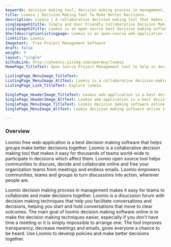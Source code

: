 ```yaml
---
keywords: decision making tool, decision making process in management, best decision making software, decision making techniques, decision making software online
title: Loomio | Decision Making Tool To Make Better Decisions.
description: Loomio | A collaborative decision making tool that makes it easy for thousands of teams world-wide to participate in decisions which affect them.
singlepageh1title: Simple and User Friendly Collaborative Decision Making Tool
singlepageh2title: Loomio is an open source best decision making software that helps groups to participate and make better decisions together which affect them.
Shortdescriptionlistingpage: Loomio is an open-source web application that helps groups make better decisions together.
linktitle: Loomio
Imagetext:  Free Project Management Software 
draft: false
weight: 9
layout: "single"
GithubLink: http://phoenix.yizimg.com/apermuy/loomio
HomePage_TitleText: Open Source Project Management tool to help in decision making process in management

ListingPage_MenuImage_TitleText: 
ListingPage_MenuImage_AltText: Loomio is a collaborative decision-making tool
ListingPage_Link_TitleText: Explore loomio

SinglePage_HeaderImage_TitleText: Loomio web-application is a best decision making software that helps groups make better decisions together.
SinglePage_HeaderImage_AltText: Loomio web-application is a best decision making software that helps groups make better decisions together.
SinglePage_MenuImage_TitleText: Loomio decision making software online is used by thousands of teams world-wide to increase transparency, decrease meetings and emails
SinglePage_MenuImage_AltText: Loomio decision making software online is used by thousands of teams world-wide to increase transparency, decrease meetings and emails

---
```

### **Overview**

Loomio free web-application is a best decision making software that helps groups make better decisions together. Loomio is a collaborative decision making tool that makes it easy for thousands of teams world-wide to participate in decisions which affect them. Loomio open source tool helps communities to discuss, decide and collaborate online and free your organization teams from meetings and endless emails. Loomio empowers communities, teams and groups to turn discussions into action, wherever people are.

Loomio decision making process in management makes it easy for teams to collaborate and make decisions together. Loomio is a disucssion forum with decision making techniques that help you facilitate conversations and decisions, helping you start and hold conversations that move to clear outcomes. The main goal of loomio decision making software online is to make the decision making techniques easier, especially if you don't have time a meeting or it is simply impossible to arrange one. The tool improves transparency, decrease meetings and emails, gives everyone a chance to be heard. Use Loomio to develop policies and make better decisions together.
